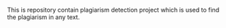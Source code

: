 This is repository contain plagiarism detection project which is used to find the plagiarism in any text.
